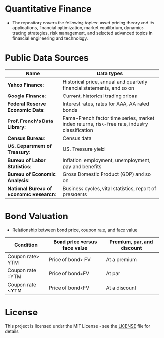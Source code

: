 # Quantitative Finance

- The repository covers the following topics: asset pricing theory and its applications, financial optimization, market equilibrium, dynamics trading strategies, risk management, and selected advanced topics in financial engineering and technology.


# Public Data Sources
**Name** | **Data types**
-------------------- | --------------------
**Yahoo Finance**: | Historical price, annual and quarterly financial statements, and so on
**Google Finance**: | Current, historical trading prices
**Federal Reserve Economic Data**: | Interest rates, rates for AAA, AA rated bonds
**Prof. French's Data Library**: | Fama-French factor time series, market index returns, risk-free rate, industry classification
**Census Bureau**: | Census data
**US. Department of Treasury**: | US. Treasure yield
**Bureau of Labor Statistics**: | Inflation, employment, unemployment, pay and benefits
**Bureau of Economic Analysis**: | Gross Domestic Product (GDP) and so on
**National Bureau of Economic Research**: | Business cycles, vital statistics, report of presidents


# Bond Valuation

- Relationship between bond price, coupon rate, and face value

**Condition** | **Bond price versus face value** | **Premium, par, and discount**
-------------------- | -------------------- | --------------------
Coupon rate> YTM | Price of bond> FV | At a premium
Coupon rate =YTM | Price of bond=FV | At par
Coupon rate <YTM | Price of bond<FV | At a discount





# License
This project is licensed under the MIT License - see the [LICENSE](LICENSE) file for details
